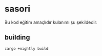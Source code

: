 # sasori

Bu kod eğitim amaçlıdır  kulanımı şu şekildedir:

## building

```bash
cargo +nightly build
````
